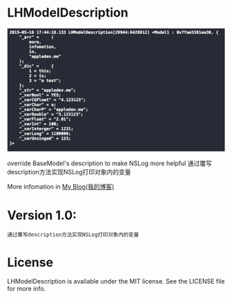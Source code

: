 LHModelDescription
=============

![png](https://github.com/leostc/LHModelDescription/blob/master/demo.png)

override BaseModel's description to make NSLog more helpful
通过覆写description方法实现NSLog打印对象内的变量
  
More infomation in [My Blog(我的博客)](http://appledev.me/blog/2015/05/15/tong-guo-descriptionshi-xian-nslogda-yin-dui-xiang-nei-de-bian-liang/)

# Version 1.0:

	通过覆写description方法实现NSLog打印对象内的变量

# License

LHModelDescription is available under the MIT license. See the LICENSE file for more info.

